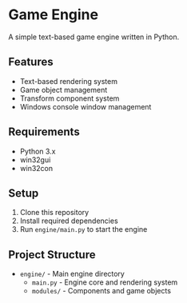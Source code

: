 # Game Engine

A simple text-based game engine written in Python.

## Features
- Text-based rendering system
- Game object management
- Transform component system
- Windows console window management

## Requirements
- Python 3.x
- win32gui
- win32con

## Setup
1. Clone this repository
2. Install required dependencies
3. Run `engine/main.py` to start the engine

## Project Structure
- `engine/` - Main engine directory
  - `main.py` - Engine core and rendering system
  - `modules/` - Components and game objects
